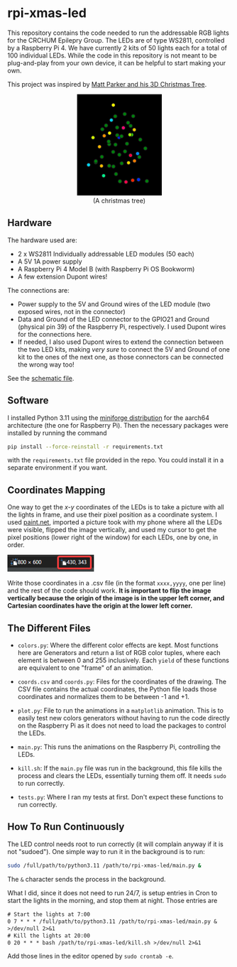 # rpi-xmas-led

This repository contains the code needed to run the addressable RGB lights for the CRCHUM Epilepry Group.
The LEDs are of type WS2811, controlled by a Raspberry Pi 4.
We have currently 2 kits of 50 lights each for a total of 100 individual LEDs.
While the code in this repository is not meant to be plug-and-play from your own device, it can be helpful to start making your own.

This project was inspired by [Matt Parker and his 3D Christmas Tree][standupmaths-tree].

<center>
    <img src=".github/images/xmas-tree.gif">
    <br>
    (A christmas tree)
</center>

## Hardware

The hardware used are:
- 2 x WS2811 Individually addressable LED modules (50 each)
- A 5V 1A power supply
- A Raspberry Pi 4 Model B (with Raspberry Pi OS Bookworm)
- A few extension Dupont wires!

The connections are:
- Power supply to the 5V and Ground wires of the LED module (two exposed wires, not in the connector)
- Data and Ground of the LED connector to the GPIO21 and Ground (physical pin 39) of the Raspberry Pi, respectively.
    I used Dupont wires for the connections here.
- If needed, I also used Dupont wires to extend the connection between the two LED kits, making *very sure* to connect the 5V and Ground of one kit to the ones of the next one, as those connectors can be connected the wrong way too!

See the [schematic file](.github/images/led-schematic.png).

## Software

I installed Python 3.11 using the [miniforge distribution][miniforge] for the aarch64 architecture (the one for Raspberry Pi).
Then the necessary packages were installed by running the command
```sh
pip install --force-reinstall -r requirements.txt
```
with the ``requirements.txt`` file provided in the repo. You could install it in a separate environment if you want.

## Coordinates Mapping

One way to get the *x-y* coordinates of the LEDs is to take a picture with all the lights in frame, and use their pixel position as a coordinate system.
I used [paint.net][paint.net], imported a picture took with my phone where all the LEDs were visible, flipped the image vertically, and used my cursor to get the pixel positions (lower right of the window) for each LEDs, one by one, in order.

![Pixel position of the cursor](.github/images/pdn-coords.png)

Write those coordinates in a .csv file (in the format ``xxxx,yyyy``, one per line) and the rest of the code should work.
**It is important to flip the image vertically because the origin of the image is in the upper left corner, and Cartesian coordinates have the origin at the lower left corner.**

## The Different Files

- ``colors.py``: Where the different color effects are kept.
    Most functions here are Generators and return a list of RGB color tuples, where each element is between 0 and 255 inclusively.
    Each ``yield`` of these functions are equivalent to one "frame" of an animation.

- ``coords.csv`` and ``coords.py``: Files for the coordinates of the drawing.
    The CSV file contains the actual coordinates, the Python file loads those coordinates and normalizes them to be between -1 and +1.

- ``plot.py``: File to run the animations in a ``matplotlib`` animation.
    This is to easily test new colors generators without having to run the code directly on the Raspberry Pi as it does not need to load the packages to control the LEDs.

- ``main.py``: This runs the animations on the Raspberry Pi, controlling the LEDs.

- ``kill.sh``: If the ``main.py`` file was run in the background, this file kills the process and clears the LEDs, essentially turning them off. It needs ``sudo`` to run correctly.

- ``tests.py``: Where I ran my tests at first. Don't expect these functions to run correctly.

## How To Run Continuously

The LED control needs root to run correctly (it will complain anyway if it is not "sudoed").
One simple way to run it in the background is to run:
```sh
sudo /full/path/to/python3.11 /path/to/rpi-xmas-led/main.py &
```
The ``&`` character sends the process in the background.

What I did, since it does not need to run 24/7, is setup entries in Cron to start the lights in the morning, and stop them at night.
Those entries are
```
# Start the lights at 7:00
0 7 * * * /full/path/to/python3.11 /path/to/rpi-xmas-led/main.py & >/dev/null 2>&1
# Kill the lights at 20:00
0 20 * * * bash /path/to/rpi-xmas-led/kill.sh >/dev/null 2>&1
```
Add those lines in the editor opened by ``sudo crontab -e``.

[standupmaths-tree]: https://youtu.be/TvlpIojusBE
[paint.net]: https://www.getpaint.net/
[miniforge]: https://conda-forge.org/miniforge/
